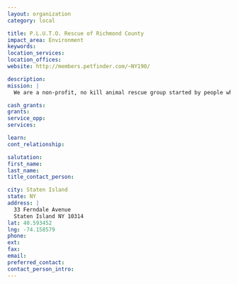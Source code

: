 ```yaml
---
layout: organization
category: local

title: P.L.U.T.O. Rescue of Richmond County
impact_area: Environment
keywords: 
location_services: 
location_offices: 
website: http://members.petfinder.com/~NY190/

description: 
mission: |
  We are a non-profit, no kill animal rescue group started by people who have a special place in their hearts for the homeless, abandoned, sick and unwanted animals. To promote humane education designed to increase awaremess, compassion and responsible pet owership. An all-volunteer group dedicated to rescuing, providing medical attention and unconditional love until placed in a permanent and well-educated home.

cash_grants: 
grants: 
service_opp: 
services: 

learn: 
cont_relationship: 

salutation: 
first_name: 
last_name: 
title_contact_person: 

city: Staten Island
state: NY
address: |
  33 Ferndale Avenue  
  Staten Island NY 10314
lat: 40.593452
lng: -74.158579
phone: 
ext: 
fax: 
email: 
preferred_contact: 
contact_person_intro: 
---
```

